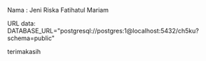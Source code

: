 Nama : Jeni Riska Fatihatul Mariam

URL data:
DATABASE_URL="postgresql://postgres:1@localhost:5432/ch5ku?schema=public"


terimakasih
